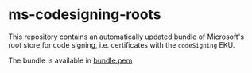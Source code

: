 # ms-codesigning-roots

This repository contains an automatically updated bundle
of Microsoft's root store for code signing, i.e. certificates
with the `codeSigning` EKU.

The bundle is available in [bundle.pem](./bundle.pem)
